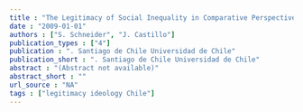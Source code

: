 ```yaml
---
title : "The Legitimacy of Social Inequality in Comparative Perspective: Do People and Countries Differ in Their Poverty Attributions?"
date : "2009-01-01"
authors : ["S. Schneider", "J. Castillo"]
publication_types : ["4"]
publication : ". Santiago de Chile Universidad de Chile"
publication_short : ". Santiago de Chile Universidad de Chile"
abstract : "(Abstract not available)"
abstract_short : ""
url_source : "NA"
tags : ["legitimacy ideology Chile"]
---
```

